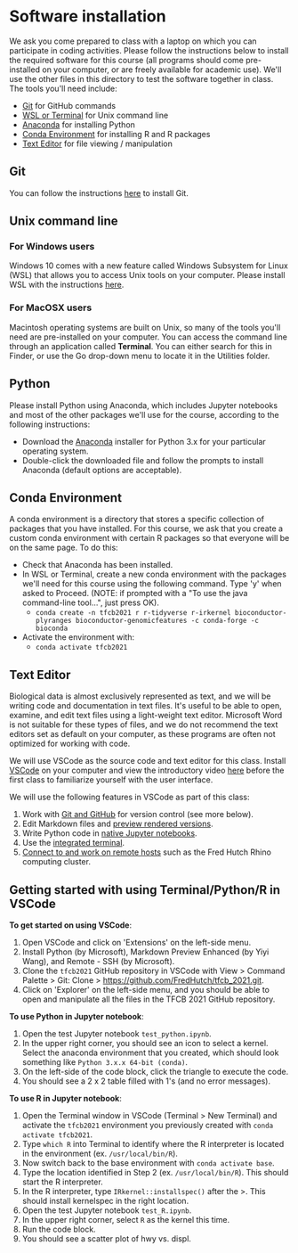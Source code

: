 # Software installation

We ask you come prepared to class with a laptop on which you can participate in coding activities. Please follow the instructions below to install the required software for this course (all programs should come pre-installed on your computer, or are freely available for academic use). We'll use the other files in this directory to test the software together in class. The tools you'll need include:

- [Git](#git) for GitHub commands
- [WSL or Terminal](#unix-command-line) for Unix command line
- [Anaconda](#python) for installing Python
- [Conda Environment](#conda-environment) for installing R and R packages
- [Text Editor](#text-editor) for file viewing / manipulation

## Git

You can follow the instructions [here](https://git-scm.com/book/en/v2/Getting-Started-Installing-Git) to install Git. 

## Unix command line

### For Windows users

Windows 10 comes with a new feature called Windows Subsystem for Linux (WSL) that allows you to access Unix tools on your computer. Please install WSL with the instructions [here](https://docs.microsoft.com/en-us/windows/wsl/install-win10).

### For MacOSX users

Macintosh operating systems are built on Unix, so many of the tools you'll need are pre-installed on your computer. You can access the command line through an application called **Terminal**. You can either search for this in Finder, or use the Go drop-down menu to locate it in the Utilities folder.

## Python

Please install Python using Anaconda, which includes Jupyter notebooks and most of the other packages we'll use for the course, according to the following instructions:
- Download the [Anaconda](https://www.anaconda.com/download/) installer for Python 3.x for your particular operating system.
- Double-click the downloaded file and follow the prompts to install Anaconda (default options are acceptable).

## Conda Environment

A conda environment is a directory that stores a specific collection of packages that you have installed. For this course, we ask that you create a custom conda environment with certain R packages so that everyone will be on the same page. To do this:
- Check that Anaconda has been installed.
- In WSL or Terminal, create a new conda environment with the packages we'll need for this course using the following command. Type 'y' when asked to Proceed. (NOTE: if prompted with a "To use the java command-line tool...", just press OK).
  * `conda create -n tfcb2021 r r-tidyverse r-irkernel bioconductor-plyranges bioconductor-genomicfeatures -c conda-forge -c bioconda`
- Activate the environment with:
  * `conda activate tfcb2021`

## Text Editor

Biological data is almost exclusively represented as text, and we will be writing code and documentation in text files. It's useful to be able to open, examine, and edit text files using a light-weight text editor. Microsoft Word is not suitable for these types of files, and we do not recommend the text editors set as default on your computer, as these programs are often not optimized for working with code. 

We will use VSCode as the source code and text editor for this class. Install [VSCode](https://code.visualstudio.com/docs/editor/versioncontrol) on your computer and view the introductory video [here](https://code.visualstudio.com/docs/introvideos/basics) before the first class to familiarize yourself with the user interface.

We will use the following features in VSCode as part of this class:

1. Work with [Git and GitHub](https://code.visualstudio.com/docs/introvideos/versioncontrol) for version control (see more below).
2. Edit Markdown files and [preview rendered versions](https://code.visualstudio.com/docs/languages/markdown).
3. Write Python code in [native Jupyter notebooks](https://code.visualstudio.com/docs/datascience/jupyter-notebooks).
4. Use the [integrated terminal](https://code.visualstudio.com/docs/editor/integrated-terminal).
5. [Connect to and work on remote hosts](https://code.visualstudio.com/docs/remote/ssh) such as the Fred Hutch Rhino computing cluster.

## Getting started with using Terminal/Python/R in VSCode

**To get started on using VSCode**:
1. Open VSCode and click on 'Extensions' on the left-side menu.
2. Install Python (by Microsoft), Markdown Preview Enhanced (by Yiyi Wang), and Remote - SSH (by Microsoft).
3. Clone the `tfcb2021` GitHub repository in VSCode with View > Command Palette > Git: Clone > https://github.com/FredHutch/tfcb_2021.git.
4. Click on 'Explorer' on the left-side menu, and you should be able to open and manipulate all the files in the TFCB 2021 GitHub repository.

**To use Python in Jupyter notebook**:
1. Open the test Jupyter notebook `test_python.ipynb`. 
2. In the upper right corner, you should see an icon to select a kernel. Select the anaconda environment that you created, which should look something like `Python 3.x.x 64-bit (conda)`.
3. On the left-side of the code block, click the triangle to execute the code.
4. You should see a 2 x 2 table filled with 1's (and no error messages).

**To use R in Jupyter notebook**:
1. Open the Terminal window in VSCode (Terminal > New Terminal) and activate the `tfcb2021` environment you previously created with `conda activate tfcb2021`.
2. Type `which R` into Terminal to identify where the R interpreter is located in the environment (ex. `/usr/local/bin/R`).
3. Now switch back to the base environment with `conda activate base`. 
4. Type the location identified in Step 2 (ex. `/usr/local/bin/R`). This should start the R interpreter.
5. In the R interpreter, type `IRkernel::installspec()` after the >. This should install kernelspec in the right location.
6. Open the test Jupyter notebook `test_R.ipynb`.
7. In the upper right corner, select `R` as the kernel this time. 
8. Run the code block.
9. You should see a scatter plot of hwy vs. displ.

<!---
# Software installation

We ask you come prepared to class with a laptop on which you can participate in coding activities. Please follow the instructions below to install the required software for this course (all programs should come pre-installed on your computer, or are freely available for academic use). We'll use the other files in this directory to test the software together in class. The tools you'll need include:

- [Jupyter Notebooks via Anaconda](#python) for Python
- [Text Editor](#text-editor) for file viewing / manipulation
- [Spreadsheet program](#spreadsheet-program), like Microsoft Excel or LibreOffice Calc
- [R and RStudio](#r) for R statistical programming
- [WSL or Terminal](#unix-command-line) for Unix command line


## Python

We will use [Jupyter notebooks](http://jupyter.org) to record code, output, and text throughout the course.
We recommend installing Python using Anaconda, which includes Jupyter notebooks and most of the other packages we'll use for the course, according to the following instructions:
- Download the [Anaconda](https://www.anaconda.com/download/) installer for
Python 3.x for your particular operating system.
- Double-click the downloaded file and follow the prompts to install Anaconda (default options are acceptable).

## Text Editor

Biological data is almost exclusively represented as text, and we will be writing code and documentation in text files. It's useful to be able to open, examine, and edit text files using a light-weight text editor. Microsoft Word is not suitable for these types of files, and we do not recommend the text editors set as default on your computer, as these programs are often not optimized for working with code. 

We will use VSCode as the source code and text editor for this class. Install [VSCode](https://code.visualstudio.com/docs/editor/versioncontrol) on your computer and view the introductory video [here](https://code.visualstudio.com/docs/introvideos/basics) before the first class to familiarize yourself with the user interface.

We will use the following features in VSCode as part of this class:

1. Work with [Git and GitHub](https://code.visualstudio.com/docs/introvideos/versioncontrol) for version control (see more below).
2. Edit Markdown files and [preview rendered versions](https://code.visualstudio.com/docs/languages/markdown).
3. Write Python code in [native Jupyter notebooks](https://code.visualstudio.com/docs/datascience/jupyter-notebooks).
4. Use the [integrated terminal](https://code.visualstudio.com/docs/editor/integrated-terminal).
5. [Connect to and work on remote hosts](https://code.visualstudio.com/docs/remote/ssh) such as the Fred Hutch Rhino computing cluster.

## Spreadsheet program

Spreadsheet programs are a useful way for us as humans to interact with data. The most common of these is Microsoft Excel. Commands may differ a bit between programs, but the general ideas for thinking about spreadsheets are the same. If you are working on a computer owned by Fred Hutch, Microsoft Office (including Excel) is available through the Self Service application. If you are working on a personal computer that doesn’t have a spreadsheet program, you can use a free, open source program called LibreOffice.

Install LibreOffice by going to the installation page. The version for your operating system should automatically be selected. Click Download Version X.X.X (whichever is the most recent version). You will go to a page that asks about a donation, but you don’t need to make one. Your download should begin automatically.
Once the installer is downloaded, double click on it and LibreOffice should install.

## Git

Git is version control software, which helps you keep track of changes made to files. GitHub is a repository for data and code tracked with Git, and is a mechanism for publishing and collaborating on project development. VSCode and GitHub play nicely together and you will be able to do lot of Git-related activities from within VSCode. Installing VScode should also install Git on your computer.

### GitHub Account

If you do not already have one, please register for a [GitHub account](https://github.com). Please note that your name and email will be publicly visible through GitHub by default, but more information on controlling privacy settings can be found [here](https://help.github.com/en/articles/setting-your-commit-email-address).


## R

R and RStudio are separate downloads.
R is the "engine", while RStudio is an integrated desktop environment (IDE) that makes using R much more pleasant.
R must be installed before RStudio.
Follow the instructions below for your operating system to install them.
If you are working on a computer owned by Fred Hutch,
RStudio + R is available through the Self Service application.

### Windows

- Download the installer for the latest version of R from [CRAN](http://cran.r-project.org/bin/windows/base/release.htm).
  The file will begin downloading automatically.
- Double-click the downloaded `.exe` file and follow the prompts to install.
- Go to the [RStudio download page](https://www.rstudio.com/products/rstudio/download/#download).
- Under _Installers_, click the link for the _Windows Vista/7/8/10_ installer to download it.
- Double-click the downloaded `.exe` file and follow the prompts to install (default options are acceptable).
- Once both are installed, launch RStudio and make sure there are no error messages.

### MacOSX

- Download the installer for the latest version of R compatible with your version of macOS from [CRAN](https://cran.r-project.org/bin/macosx/).
  If you are not using a recent version of macOS you may have to scroll down to _Binaries for legacy OS X systems_ and find the one appropriate for your version of macOS.
  To check what version of macOS you are using, click the apple icon in the upper left corner of your screen and go to _About This Mac_.
  Please note the instructions on that page for downloading and installing [XQuartz](https://www.xquartz.org/) if necessary.
- Double-click the downloaded `.pkg` file and follow the prompts to install (default options are acceptable).
- Go the the [RStudio download page](https://www.rstudio.com/products/rstudio/download/#download).
- Under _Installers_, click the link for the your OSX version's installer to download it.
- Double-click the downloaded `.dmg` file, then open the RStudio folder that appears on your desktop. Drag the RStudio icon into the Applications folder.
- Once everything is installed, launch RStudio and make sure there are no error messages.

### Installing tidyverse

- Open Rstudio.
- Click the Packages tab in the lower right panel.
- Click the Install button (upper left corner of the panel). In the empty space for Packages, type `tidyverse`. The other defaults (Install from CRAN and the Install to Library path) should be ok. Make sure the box next to "Install dependencies" is checked, and click Install.
- If your installation is successful, you should see tidyverse appear in the list below.

## Unix command line (shell)

### Windows

Windows 10 comes with a new feature called Windows Subsystem for Linux (WSL) that allows you to access Unix tools on your computer. Installation instructions can be found [here](https://docs.microsoft.com/en-us/windows/wsl/install-win10).

Another option (such as if you are not running Windows 10) is Git for Windows, which also installs Git command-line tools. You can download [here](https://git-scm.com/download/win) and install with default options.

### MacOSX

Macintosh operating systems are built on Unix, so many of the tools you'll need are pre-installed on your computer. You can access the command line through an application called **Terminal**. You can either search for this in Finder, or use the Go drop-down menu to locate it in the Utilities folder.

### Logging on to rhino

We'll be using a computer cluster at Fred Hutch called rhino for the unix classes. Please see [these instructions](https://fredhutchio.github.io/tfcb_2021/software/unix_rhino) for logging on to rhino, and note there is an extra step to log in off campus.
-->
